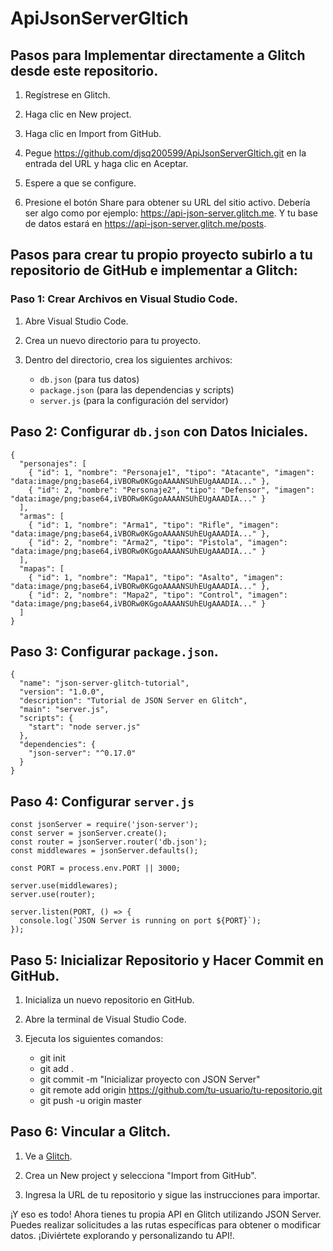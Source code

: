 # ApiJsonServerGltich

## **Pasos para Implementar directamente a Glitch desde este repositorio.**

1. Regístrese en Glitch.
   
2. Haga clic en New project.
   
3. Haga clic en Import from GitHub.
   
4. Pegue https://github.com/djsq200599/ApiJsonServerGltich.git en la entrada del URL y haga clic en Aceptar.
   
5. Espere a que se configure.
   
6. Presione el botón Share para obtener su URL del sitio activo. Debería ser algo como por ejemplo: https://api-json-server.glitch.me. Y tu base de datos estará en https://api-json-server.glitch.me/posts.
   

## **Pasos para crear tu propio proyecto subirlo a tu repositorio de GitHub e implementar a Glitch:**

### Paso 1: Crear Archivos en Visual Studio Code.

1. Abre Visual Studio Code.

2. Crea un nuevo directorio para tu proyecto.

3. Dentro del directorio, crea los siguientes archivos:

   - `db.json` (para tus datos)
   - `package.json` (para las dependencias y scripts)
   - `server.js` (para la configuración del servidor)

## **Paso 2: Configurar `db.json` con Datos Iniciales.**

```
{
  "personajes": [
    { "id": 1, "nombre": "Personaje1", "tipo": "Atacante", "imagen": "data:image/png;base64,iVBORw0KGgoAAAANSUhEUgAAADIA..." },
    { "id": 2, "nombre": "Personaje2", "tipo": "Defensor", "imagen": "data:image/png;base64,iVBORw0KGgoAAAANSUhEUgAAADIA..." }
  ],
  "armas": [
    { "id": 1, "nombre": "Arma1", "tipo": "Rifle", "imagen": "data:image/png;base64,iVBORw0KGgoAAAANSUhEUgAAADIA..." },
    { "id": 2, "nombre": "Arma2", "tipo": "Pistola", "imagen": "data:image/png;base64,iVBORw0KGgoAAAANSUhEUgAAADIA..." }
  ],
  "mapas": [
    { "id": 1, "nombre": "Mapa1", "tipo": "Asalto", "imagen": "data:image/png;base64,iVBORw0KGgoAAAANSUhEUgAAADIA..." },
    { "id": 2, "nombre": "Mapa2", "tipo": "Control", "imagen": "data:image/png;base64,iVBORw0KGgoAAAANSUhEUgAAADIA..." }
  ]
}
```

## **Paso 3: Configurar `package.json`.**

```
{
  "name": "json-server-glitch-tutorial",
  "version": "1.0.0",
  "description": "Tutorial de JSON Server en Glitch",
  "main": "server.js",
  "scripts": {
    "start": "node server.js"
  },
  "dependencies": {
    "json-server": "^0.17.0"
  }
}
```

## **Paso 4: Configurar `server.js`**

```
const jsonServer = require('json-server');
const server = jsonServer.create();
const router = jsonServer.router('db.json');
const middlewares = jsonServer.defaults();

const PORT = process.env.PORT || 3000;

server.use(middlewares);
server.use(router);

server.listen(PORT, () => {
  console.log(`JSON Server is running on port ${PORT}`);
});
```

## **Paso 5: Inicializar Repositorio y Hacer Commit en GitHub.**


1. Inicializa un nuevo repositorio en GitHub.

2. Abre la terminal de Visual Studio Code.

3. Ejecuta los siguientes comandos:

   - git init
   - git add .
   - git commit -m "Inicializar proyecto con JSON Server"
   - git remote add origin https://github.com/tu-usuario/tu-repositorio.git
   - git push -u origin master
   

## **Paso 6: Vincular a Glitch.**

1. Ve a [Glitch](https://glitch.com/).

2. Crea un New project y selecciona "Import from GitHub".

3. Ingresa la URL de tu repositorio y sigue las instrucciones para importar.

¡Y eso es todo! Ahora tienes tu propia API en Glitch utilizando JSON Server. Puedes realizar solicitudes a las rutas específicas para obtener o modificar datos. ¡Diviértete explorando y personalizando tu API!.
